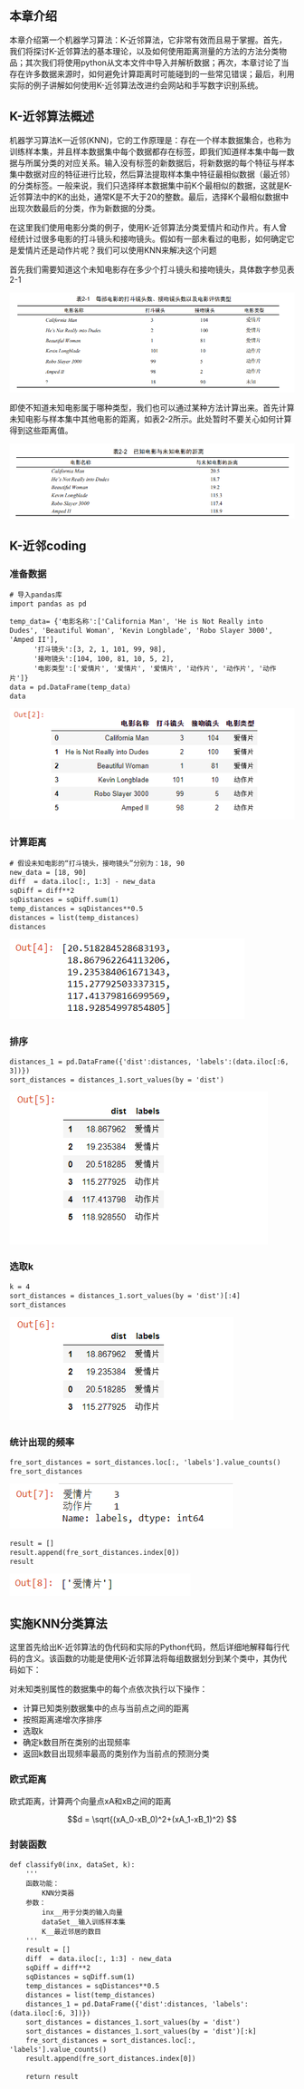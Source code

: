 
## 本章介绍


本章介绍第一个机器学习算法：K-近邻算法，它非常有效而且易于掌握。首先，我们将探讨K-近邻算法的基本理论，以及如何使用距离测量的方法的方法分类物品；其次我们将使用python从文本文件中导入并解析数据；再次，本章讨论了当存在许多数据来源时，如何避免计算距离时可能碰到的一些常见错误；最后，利用实际的例子讲解如何使用K-近邻算法改进约会网站和手写数字识别系统。

## K-近邻算法概述


机器学习算法K—近邻(KNN)，它的工作原理是：存在一个样本数据集合，也称为训练样本集，并且样本数据集中每个数据都存在标签，即我们知道样本集中每一数据与所属分类的对应关系。输入没有标签的新数据后，将新数据的每个特征与样本集中数据对应的特征进行比较，然后算法提取样本集中特征最相似数据（最近邻）的分类标签。一般来说，我们只选择样本数据集中前K个最相似的数据，这就是K-近邻算法中的K的出处，通常K是不大于20的整数。最后，选择K个最相似数据中出现次数最后的分类，作为新数据的分类。


在这里我们使用电影分类的例子，使用K-近邻算法分类爱情片和动作片。有人曾经统计过很多电影的打斗镜头和接吻镜头。假如有一部未看过的电影，如何确定它是爱情片还是动作片呢？我们可以使用KNN来解决这个问题


首先我们需要知道这个未知电影存在多少个打斗镜头和接吻镜头，具体数字参见表2-1

![](res/chapter1-1.png)

即使不知道未知电影属于哪种类型，我们也可以通过某种方法计算出来。首先计算未知电影与样本集中其他电影的距离，如表2-2所示。此处暂时不要关心如何计算得到这些距离值。

![](res/chapter1-2.png)


## K-近邻coding

###  准备数据

```
# 导入pandas库
import pandas as pd
```


```
temp_data= {'电影名称':['California Man', 'He is Not Really into Dudes', 'Beautiful Woman', 'Kevin Longblade', 'Robo Slayer 3000', 'Amped II'],
      '打斗镜头':[3, 2, 1, 101, 99, 98],
      '接吻镜头':[104, 100, 81, 10, 5, 2],
      '电影类型':['爱情片', '爱情片', '爱情片', '动作片', '动作片', '动作片']}
data = pd.DataFrame(temp_data)
data
```

![](res/chapter1-3.png)

### 计算距离


```
# 假设未知电影的“打斗镜头，接吻镜头”分别为：18, 90
new_data = [18, 90]
diff  = data.iloc[:, 1:3] - new_data
sqDiff = diff**2
sqDistances = sqDiff.sum(1)
temp_distances = sqDistances**0.5
distances = list(temp_distances)
distances
```

![](res/chapter1-4.png)

### 排序


```
distances_1 = pd.DataFrame({'dist':distances, 'labels':(data.iloc[:6, 3])})
sort_distances = distances_1.sort_values(by = 'dist')
```

![](res/chapter1-5.png)


### 选取k


```
k = 4 
sort_distances = distances_1.sort_values(by = 'dist')[:4]
sort_distances
```

![](res/chapter1-6.png)


### 统计出现的频率



```
fre_sort_distances = sort_distances.loc[:, 'labels'].value_counts()
fre_sort_distances
```
![](res/chapter1-7.png)

```
result = []
result.append(fre_sort_distances.index[0])
result
```

![](res/chapter1-8.png)


## 实施KNN分类算法

这里首先给出K-近邻算法的伪代码和实际的Python代码，然后详细地解释每行代码的含义。该函数的功能是使用K-近邻算法将每组数据划分到某个类中，其伪代码如下：


对未知类别属性的数据集中的每个点依次执行以下操作：
- 计算已知类别数据集中的点与当前点之间的距离
- 按照距离递增次序排序
- 选取k
- 确定k数目所在类别的出现频率
- 返回k数目出现频率最高的类别作为当前点的预测分类


### 欧式距离

欧式距离，计算两个向量点xA和xB之间的距离

$$d = \sqrt{(xA_0-xB_0)^2+(xA_1-xB_1)^2} $$


### 封装函数


```
def classify0(inx, dataSet, k):
    '''
    函数功能：
        KNN分类器
    参数：
        inx__用于分类的输入向量
        dataSet__输入训练样本集
        K__最近邻居的数目
    '''
    result = []
    diff  = data.iloc[:, 1:3] - new_data
    sqDiff = diff**2
    sqDistances = sqDiff.sum(1)
    temp_distances = sqDistances**0.5
    distances = list(temp_distances)
    distances_1 = pd.DataFrame({'dist':distances, 'labels':(data.iloc[:6, 3])})
    sort_distances = distances_1.sort_values(by = 'dist')
    sort_distances = distances_1.sort_values(by = 'dist')[:k]
    fre_sort_distances = sort_distances.loc[:, 'labels'].value_counts()
    result.append(fre_sort_distances.index[0])
    
    return result
```


























